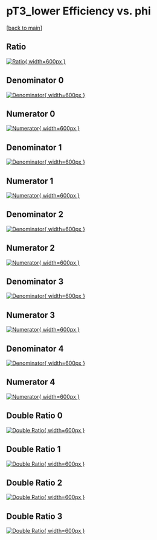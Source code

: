 # pT3_lower Efficiency vs. phi

[[back to main](./)]



## Ratio

[![Ratio](../mtv/var/pT3_lower_vtr_13_1_eff_phi.png){ width=600px }](../mtv/var/pT3_lower_vtr_13_1_eff_phi.pdf)

## Denominator 0

[![Denominator](../mtv/den/pT3_lower_vtr_13_1_eff_phi_den0.png){ width=600px }](../mtv/den/pT3_lower_vtr_13_1_eff_phi_den0.pdf)

## Numerator 0

[![Numerator](../mtv/num/pT3_lower_vtr_13_1_eff_phi_num0.png){ width=600px }](../mtv/num/pT3_lower_vtr_13_1_eff_phi_num0.pdf)

## Denominator 1

[![Denominator](../mtv/den/pT3_lower_vtr_13_1_eff_phi_den1.png){ width=600px }](../mtv/den/pT3_lower_vtr_13_1_eff_phi_den1.pdf)

## Numerator 1

[![Numerator](../mtv/num/pT3_lower_vtr_13_1_eff_phi_num1.png){ width=600px }](../mtv/num/pT3_lower_vtr_13_1_eff_phi_num1.pdf)

## Denominator 2

[![Denominator](../mtv/den/pT3_lower_vtr_13_1_eff_phi_den2.png){ width=600px }](../mtv/den/pT3_lower_vtr_13_1_eff_phi_den2.pdf)

## Numerator 2

[![Numerator](../mtv/num/pT3_lower_vtr_13_1_eff_phi_num2.png){ width=600px }](../mtv/num/pT3_lower_vtr_13_1_eff_phi_num2.pdf)

## Denominator 3

[![Denominator](../mtv/den/pT3_lower_vtr_13_1_eff_phi_den3.png){ width=600px }](../mtv/den/pT3_lower_vtr_13_1_eff_phi_den3.pdf)

## Numerator 3

[![Numerator](../mtv/num/pT3_lower_vtr_13_1_eff_phi_num3.png){ width=600px }](../mtv/num/pT3_lower_vtr_13_1_eff_phi_num3.pdf)

## Denominator 4

[![Denominator](../mtv/den/pT3_lower_vtr_13_1_eff_phi_den4.png){ width=600px }](../mtv/den/pT3_lower_vtr_13_1_eff_phi_den4.pdf)

## Numerator 4

[![Numerator](../mtv/num/pT3_lower_vtr_13_1_eff_phi_num4.png){ width=600px }](../mtv/num/pT3_lower_vtr_13_1_eff_phi_num4.pdf)

## Double Ratio 0

[![Double Ratio](../mtv/ratio/pT3_lower_vtr_13_1_eff_phi_ratio0.png){ width=600px }](../mtv/ratio/pT3_lower_vtr_13_1_eff_phi_ratio0.pdf)

## Double Ratio 1

[![Double Ratio](../mtv/ratio/pT3_lower_vtr_13_1_eff_phi_ratio1.png){ width=600px }](../mtv/ratio/pT3_lower_vtr_13_1_eff_phi_ratio1.pdf)

## Double Ratio 2

[![Double Ratio](../mtv/ratio/pT3_lower_vtr_13_1_eff_phi_ratio2.png){ width=600px }](../mtv/ratio/pT3_lower_vtr_13_1_eff_phi_ratio2.pdf)

## Double Ratio 3

[![Double Ratio](../mtv/ratio/pT3_lower_vtr_13_1_eff_phi_ratio3.png){ width=600px }](../mtv/ratio/pT3_lower_vtr_13_1_eff_phi_ratio3.pdf)

